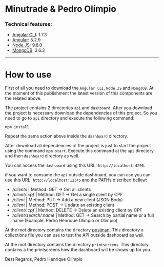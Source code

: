 
# Minutrade & Pedro Olímpio

### Technical features:

* [Angular CLI](https://cli.angular.io/): 1.7.3
* [Angular](https://cli.angular.io/): 5.2.9
* [Node.JS](https://nodejs.org): 9.6.0
* [MongoDB](https://www.mongodb.com/): 3.6.3
___
# How to use

First of all you need to download the `Angular CLI`, `Node.JS` and `MongoDB`. At the moment of this publishment the latest version of this components are the related above.

The project contains 2 directories `api` and `dashboard`. After you download the project is necessary download the dependencies of this project. So you need to go to `api`  directory and execute the following command:

`npm install`

Repeat the same action above inside the `dashboard` directory.

After download all dependencies of the project is just to start the project using the command `npm start`. Execute this command at the `api` directory and then `dashboard` directory as well.

You can access the `dashboard` using this URL: `http://localhost:4200`.

if you want to consume the `api` outside dashboard, you can use you can use this URL: `http://localhost:12345` and the PATHs discribed bellow:

* <i> /clients </i> | Method: GET -> Get all clients
* <i> /client/:cpf </i> | Method: GET -> Get a single client by CPF
* <i> /client </i> | Method: PUT -> Add a new client (JSON Body)
* <i> /client </i> | Method: POST -> Update an existing client
* <i> /client/:cpf </i> | Method: DELETE -> Delete an existing client by CPF
* <i> /client/search/:name </i> | Method: GET -> Search by partial name or a full name (Example: Pedro Henrique Olímpio or Olímpio)

At the root directory contains the directory [postman](getpostman.com). This directory a collections file you can use to test the API outside dashboard as well. 

At the root directory contains the directory `printscreens`. This directory contains a the printscreens how the dashboard will be shows up for you.

Best Regards,
Pedro Henrique Olímpio
